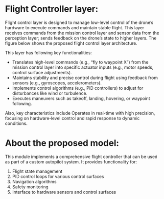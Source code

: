 # Flight Controller layer:

Flight control layer is designed to manage low-level control of the drone’s hardware to execute commands and maintain stable flight. This layer receives commands from the mission control layer and sensor data from the perception layer; sends feedback on the drone’s state to higher layers. The figure below shows the proposed flight control layer architecture.

This layer has following key functionalities: 
* Translates high-level commands (e.g., “fly to waypoint X”) from the mission control 
layer into specific actuator inputs (e.g., motor speeds, control surface adjustments). 
* Maintains stability and precise control during flight using feedback from sensors (e.g., 
gyroscopes, accelerometers). 
* Implements control algorithms (e.g., PID controllers) to adjust for disturbances like wind 
or turbulence. 
* Executes maneuvers such as takeoff, landing, hovering, or waypoint following. 

Also, key characteristics include Operates in real-time with high precision, focusing on 
hardware-level control and rapid response to dynamic conditions. 

# About the proposed model:

This module implements a comprehensive flight controller that can be used as part of a custom autopilot system. It provides functionality for:
1. Flight state management
2. PID control loops for various control surfaces
3. Navigation algorithms
4. Safety monitoring
5. Interface to hardware sensors and control surfaces